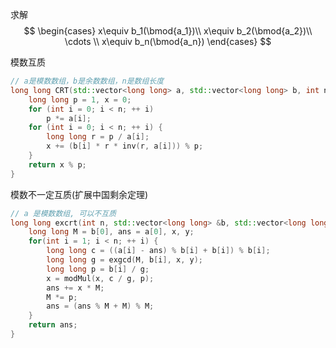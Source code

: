 求解
$$
\begin{cases}
x\equiv b_1(\bmod{a_1})\\
x\equiv b_2(\bmod{a_2})\\
\cdots \\
x\equiv b_n(\bmod{a_n})
\end{cases}
$$

模数互质
```cpp
// a是模数数组，b是余数数组，n是数组长度
long long CRT(std::vector<long long> a, std::vector<long long> b, int n) {
    long long p = 1, x = 0;
    for (int i = 0; i < n; ++ i)
        p *= a[i];
    for (int i = 0; i < n; ++ i) {
        long long r = p / a[i];
        x += (b[i] * r * inv(r, a[i])) % p;
    }
    return x % p;
}
```
模数不一定互质(扩展中国剩余定理)
```cpp
// a 是模数数组, 可以不互质
long long excrt(int n, std::vector<long long> &b, std::vector<long long> &a) {
	long long M = b[0], ans = a[0], x, y;
	for(int i = 1; i < n; ++ i) {
		long long c = ((a[i] - ans) % b[i] + b[i]) % b[i];
		long long g = exgcd(M, b[i], x, y);
		long long p = b[i] / g;
		x = modMul(x, c / g, p);
		ans += x * M;
		M *= p;
		ans = (ans % M + M) % M;
	}
	return ans;
}
```